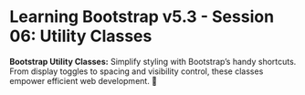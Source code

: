 # Learning Bootstrap v5.3 - Session 06: Utility Classes

**Bootstrap Utility Classes:** Simplify styling with Bootstrap’s handy shortcuts. From display toggles to spacing and visibility control, these classes empower efficient web development. 🚀
